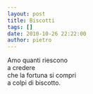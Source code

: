 ```yaml
---
layout: post
title: Biscotti
tags: []
date: 2010-10-26 22:22:00
author: pietro
---
```

Amo quanti riescono<br/>a credere<br/>che la fortuna si compri <br/>a colpi di biscotto.<br/><br/><br/>
